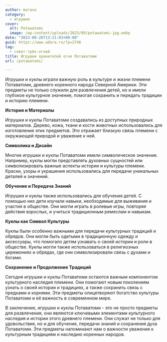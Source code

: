 ```yaml
---
author: morava
category:
  - игрушки
cover:
  alt: Potawatomi
  image: /wp-content/uploads/2023/09/potawatomi-jpg.webp
date: "2023-09-26T13:21:03+00:00"
guid: https://www.adora.ru/?p=2746
tag:
  - совет-трёх-огней
title: Игрушки хранителей огня Потаватоми
url: /potawatomi/

---
```

Игрушки и куклы играли важную роль в культуре и жизни племени Потаватоми, древнего коренного народа Северной Америки. Эти предметы не только служили для развлечения детей, но и имели глубокое культурное значение, помогая сохранить и передать традиции и историю племени.

**История и Материалы**

Игрушки и куклы Потаватоми создавались из доступных природных материалов. Дерево, кожа, ткани и кости животных использовались для изготовления этих предметов. Это отражает близкую связь племени с окружающей природой и уважение к ней.

**Символика и Дизайн**

Многие игрушки и куклы Потаватоми имели символическое значение. Например, куклы могли представлять духовных сущностей или символизировать важные аспекты истории и культуры племени. Краски, узоры и украшения использовались для передачи уникальных деталей и значений.

**Обучение и Передача Знаний**

Игрушки и куклы также использовались для обучения детей. С помощью них дети изучали навыки, необходимые для выживания и участия в обществе. Они могли играть в ролевые игры, повторяя действия взрослых, и учиться традиционным ремеслам и навыкам.

**Куклы как Символ Культуры**

Куклы были особенно важными для передачи культурных традиций и обрядов. Они могли быть одетыми в традиционную одежду и аксессуары, что помогало детям узнавать о своей истории и роли в обществе. Куклы могли также использоваться в религиозных церемониях и обрядах, где они символизировали связь с духами и богами.

**Сохранение и Продолжение Традиций**

Сегодня игрушки и куклы Потаватоми остаются важным компонентом культурного наследия племени. Они помогают новым поколениям узнать о своей истории и традициях, а также сохранить связь с предками и корнями. Эти предметы олицетворяют богатство культуры Потаватоми и её важность в современном мире.

В заключение, игрушки и куклы Потаватоми \- это не просто предметы для развлечения, они являются ключевыми элементами культурного наследия и истории этого древнего племени. Они служат не только для удовольствия, но и для обучения, передачи знаний и сохранения духа Потаватоми. Эти предметы напоминают нам о важности уважения к культурным традициям и наследию коренных народов.

